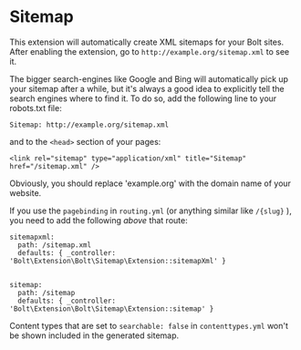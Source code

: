 Sitemap
=======

This extension will automatically create XML sitemaps for your Bolt sites. After
enabling the extension, go to `http://example.org/sitemap.xml` to see it.

The bigger search-engines like Google and Bing will automatically pick up your
sitemap after a while, but it's always a good idea to explicitly tell the search
engines where to find it. To do so, add the following line to your robots.txt
file:

    Sitemap: http://example.org/sitemap.xml
    
and to the `<head>` section of your pages:

    <link rel="sitemap" type="application/xml" title="Sitemap" href="/sitemap.xml" />

Obviously, you should replace 'example.org' with the domain name of your website.

If you use the `pagebinding` in `routing.yml` (or anything similar like `/{slug}` ),
you need to add the following _above_ that route:

```
sitemapxml:
  path: /sitemap.xml
  defaults: { _controller: 'Bolt\Extension\Bolt\Sitemap\Extension::sitemapXml' }


sitemap:
  path: /sitemap
  defaults: { _controller: 'Bolt\Extension\Bolt\Sitemap\Extension::sitemap' }
```

Content types that are set to `searchable: false` in `contenttypes.yml` won't be shown included in the generated sitemap.
